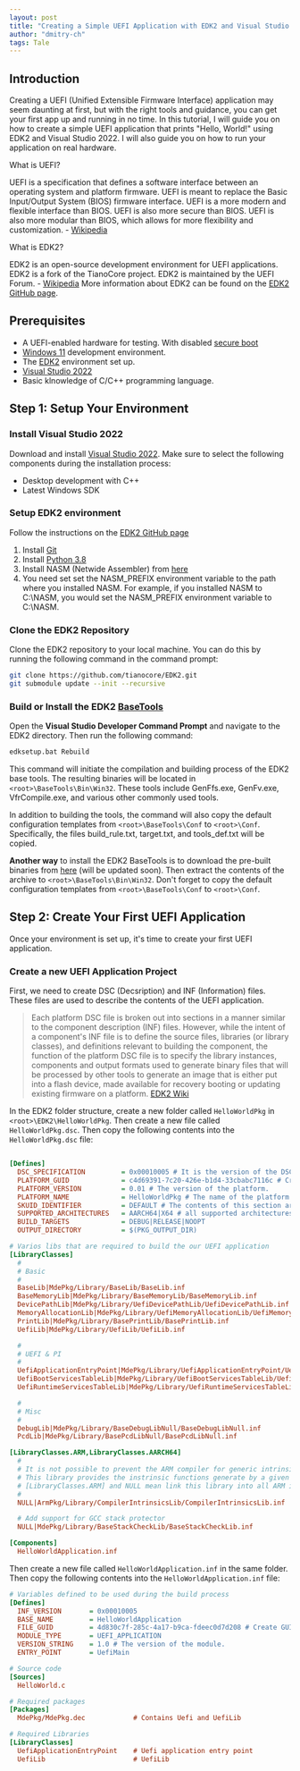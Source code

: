 ```yaml
---
layout: post
title: "Creating a Simple UEFI Application with EDK2 and Visual Studio 2022: A Beginner's Guide"
author: "dmitry-ch"
tags: Tale
---
```


## Introduction

Creating a UEFI (Unified Extensible Firmware Interface) application may seem daunting at first, but with the right tools and guidance, you can get your first app up and running in no time. In this tutorial, I will guide you on how to create a simple UEFI application that prints "Hello, World!" using EDK2 and Visual Studio 2022. I will also guide you on how to run your application on real hardware.

What is UEFI?

UEFI is a specification that defines a software interface between an operating system and platform firmware. UEFI is meant to replace the Basic Input/Output System (BIOS) firmware interface. UEFI is a more modern and flexible interface than BIOS. UEFI is also more secure than BIOS. UEFI is also more modular than BIOS, which allows for more flexibility and customization. - [Wikipedia](https://en.wikipedia.org/wiki/Unified_Extensible_Firmware_Interface)


What is EDK2?

EDK2 is an open-source development environment for UEFI applications. EDK2 is a fork of the TianoCore project. EDK2 is maintained by the UEFI Forum. - [Wikipedia](https://en.wikipedia.org/wiki/Unified_Extensible_Firmware_Interface)
More information about EDK2 can be found on the [EDK2 GitHub page](https://github.com/tianocore/EDK2).


## Prerequisites
- A UEFI-enabled hardware for testing. With disabled [secure boot](https://learn.microsoft.com/en-us/mem/intune/user-help/you-need-to-enable-secure-boot-windows)
- [Windows 11](https://www.microsoft.com/de-de/software-download/windows10) development environment.
- The [EDK2](https://github.com/tianocore/tianocore.github.io/wiki/Getting-Started-with-EDK-II) environment set up. 
- [Visual Studio 2022](https://visualstudio.microsoft.com/vs/preview/vs2022/)
- Basic klnowledge of C/C++ programming language.

## Step 1: Setup Your Environment

### Install Visual Studio 2022

Download and install [Visual Studio 2022](https://visualstudio.microsoft.com/vs/preview/vs2022/). Make sure to select the following components during the installation process:

- Desktop development with C++
- Latest Windows SDK

### Setup EDK2 environment

Follow the instructions on the [EDK2 GitHub page](https://github.com/tianocore/tianocore.github.io/wiki/Getting-Started-with-EDK-II)

1. Install [Git](https://git-scm.com/downloads)
2. Install [Python 3.8](https://www.python.org/downloads/release/python-380/)
3. Install NASM (Netwide Assembler) from [here](https://www.nasm.us/pub/nasm/releasebuilds/2.15.05/win64/)
4. You need set set the NASM_PREFIX environment variable to the path where you installed NASM. For example, if you installed NASM to C:\NASM, you would set the NASM_PREFIX environment variable to C:\NASM. 

### Clone the EDK2 Repository

Clone the EDK2 repository to your local machine. You can do this by running the following command in the command prompt:

```bash
git clone https://github.com/tianocore/EDK2.git
git submodule update --init --recursive
```

### Build or Install the EDK2 [BaseTools]()
Open the **Visual Studio Developer Command Prompt** and navigate to the EDK2 directory. Then run the following command:

```bash
edksetup.bat Rebuild
``` 

This command will initiate the compilation and building process of the EDK2 base tools. The resulting binaries will be located in `<root>\BaseTools\Bin\Win32`. These tools include GenFfs.exe, GenFv.exe, VfrCompile.exe, and various other commonly used tools.

In addition to building the tools, the command will also copy the default configuration templates from `<root>\BaseTools\Conf` to `<root>\Conf`. Specifically, the files build_rule.txt, target.txt, and tools_def.txt will be copied.


**Another way** to install the EDK2 BaseTools is to download the pre-built binaries from [here](https://github.com/dumitory-dev/EDK2-BaseTools-win32-updated/releases) (will be updated soon). Then extract the contents of the archive to `<root>\BaseTools\Bin\Win32`. Don't forget to copy the default configuration templates from `<root>\BaseTools\Conf` to `<root>\Conf`.

## Step 2: Create Your First UEFI Application

Once your environment is set up, it's time to create your first UEFI application.

### Create a new UEFI Application Project

First, we need to create DSC (Decsription) and INF (Information) files. These files are used to describe the contents of the UEFI application. 

> Each platform DSC file is broken out into sections in a manner similar to the component description (INF) files. However, while the intent of a component's INF file is to define the source files, libraries (or library classes), and definitions relevant to building the component, the function of the platform DSC file is to specify the library instances, components and output formats used to generate binary files that will be processed by other tools to generate an image that is either put into a flash device, made available for recovery booting or updating existing firmware on a platform.
[EDK2 Wiki](https://tianocore-docs.github.io/EDK2-DscSpecification/release-1.28/2_dsc_overview/21_processing_overview.html#21-processing-overview)

In the EDK2 folder structure, create a new folder called `HelloWorldPkg` in `<root>\EDK2\HelloWorldPkg`. Then create a new file called `HelloWorldPkg.dsc`. Then copy the following contents into the `HelloWorldPkg.dsc` file:

```ini

[Defines]
  DSC_SPECIFICATION         = 0x00010005 # It is the version of the DSC specification that this file conforms to.
  PLATFORM_GUID             = c4d69391-7c20-426e-b1d4-33cbabc7116c # Create GUID - https://www.guidgenerator.com/online-guid-generator.aspx
  PLATFORM_VERSION          = 0.01 # The version of the platform.
  PLATFORM_NAME             = HelloWorldPkg # The name of the platform.
  SKUID_IDENTIFIER          = DEFAULT # The contents of this section are used to define valid SKUID_IDENTIFIER names.
  SUPPORTED_ARCHITECTURES   = AARCH64|X64 # all supported architectures for this platform
  BUILD_TARGETS             = DEBUG|RELEASE|NOOPT 
  OUTPUT_DIRECTORY          = $(PKG_OUTPUT_DIR)

# Varios libs that are required to build the our UEFI application
[LibraryClasses]
  #
  # Basic
  #
  BaseLib|MdePkg/Library/BaseLib/BaseLib.inf
  BaseMemoryLib|MdePkg/Library/BaseMemoryLib/BaseMemoryLib.inf
  DevicePathLib|MdePkg/Library/UefiDevicePathLib/UefiDevicePathLib.inf
  MemoryAllocationLib|MdePkg/Library/UefiMemoryAllocationLib/UefiMemoryAllocationLib.inf
  PrintLib|MdePkg/Library/BasePrintLib/BasePrintLib.inf
  UefiLib|MdePkg/Library/UefiLib/UefiLib.inf

  #
  # UEFI & PI
  #
  UefiApplicationEntryPoint|MdePkg/Library/UefiApplicationEntryPoint/UefiApplicationEntryPoint.inf
  UefiBootServicesTableLib|MdePkg/Library/UefiBootServicesTableLib/UefiBootServicesTableLib.inf
  UefiRuntimeServicesTableLib|MdePkg/Library/UefiRuntimeServicesTableLib/UefiRuntimeServicesTableLib.inf

  #
  # Misc
  #
  DebugLib|MdePkg/Library/BaseDebugLibNull/BaseDebugLibNull.inf
  PcdLib|MdePkg/Library/BasePcdLibNull/BasePcdLibNull.inf

[LibraryClasses.ARM,LibraryClasses.AARCH64]
  #
  # It is not possible to prevent the ARM compiler for generic intrinsic functions.
  # This library provides the instrinsic functions generate by a given compiler.
  # [LibraryClasses.ARM] and NULL mean link this library into all ARM images.
  #
  NULL|ArmPkg/Library/CompilerIntrinsicsLib/CompilerIntrinsicsLib.inf

  # Add support for GCC stack protector
  NULL|MdePkg/Library/BaseStackCheckLib/BaseStackCheckLib.inf

[Components]
  HelloWorldApplication.inf

```

Then create a new file called `HelloWorldApplication.inf` in the same folder. Then copy the following contents into the `HelloWorldApplication.inf` file:


```ini
# Variables defined to be used during the build process
[Defines] 
  INF_VERSION       = 0x00010005 
  BASE_NAME         = HelloWorldApplication 
  FILE_GUID         = 4d830c7f-285c-4a17-b9ca-fdeec0d7d208 # Create GUID - https://www.guidgenerator.com/online-guid-generator.aspx
  MODULE_TYPE       = UEFI_APPLICATION
  VERSION_STRING    = 1.0 # The version of the module.
  ENTRY_POINT       = UefiMain 

# Source code
[Sources]
  HelloWorld.c

# Required packages
[Packages]
  MdePkg/MdePkg.dec            # Contains Uefi and UefiLib

# Required Libraries
[LibraryClasses]
  UefiApplicationEntryPoint    # Uefi application entry point
  UefiLib                      # UefiLib
```
